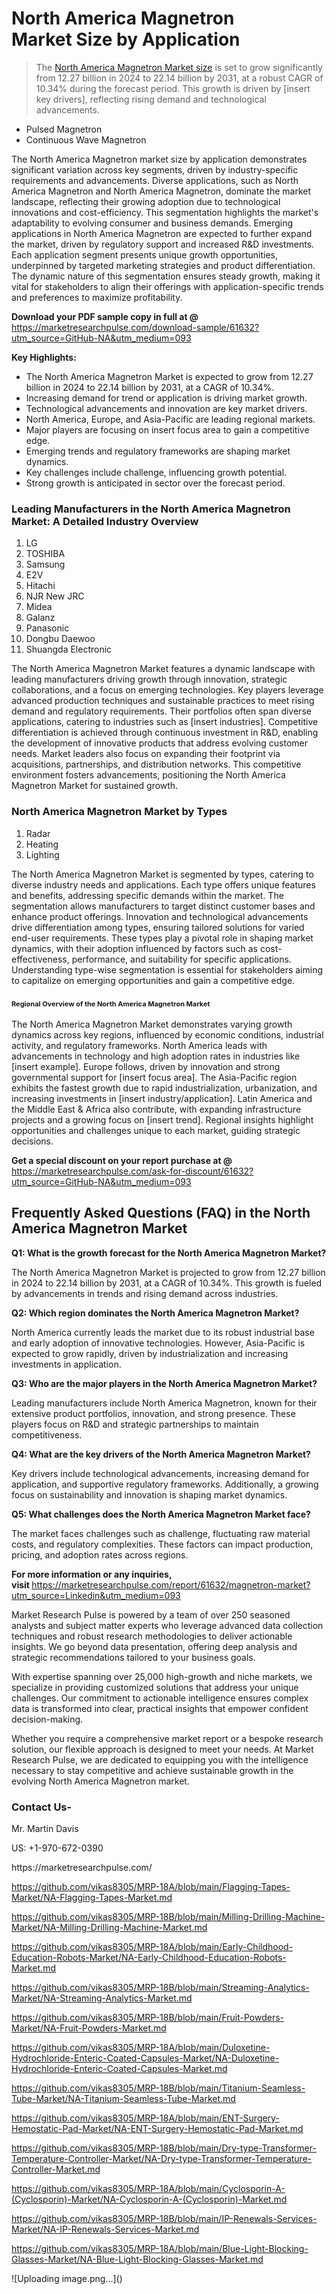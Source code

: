 <h1>North America Magnetron Market&nbsp;Size by Application</h1><blockquote><p>The <a href="https://marketresearchpulse.com/download-sample/61632?utm_source=GitHub-NA&amp;utm_medium=093">North America Magnetron Market size</a> is set to grow significantly from 12.27 billion in 2024 to 22.14 billion by 2031, at a robust CAGR of 10.34% during the forecast period. This growth is driven by [insert key drivers], reflecting rising demand and technological advancements.</p></blockquote><ul><li> Pulsed Magnetron <li> Continuous Wave Magnetron</li></ul><p>The North America Magnetron market size by application demonstrates significant variation across key segments, driven by industry-specific requirements and advancements. Diverse applications, such as North America Magnetron and North America Magnetron, dominate the market landscape, reflecting their growing adoption due to technological innovations and cost-efficiency. This segmentation highlights the market's adaptability to evolving consumer and business demands. Emerging applications in North America Magnetron are expected to further expand the market, driven by regulatory support and increased R&D investments. Each application segment presents unique growth opportunities, underpinned by targeted marketing strategies and product differentiation. The dynamic nature of this segmentation ensures steady growth, making it vital for stakeholders to align their offerings with application-specific trends and preferences to maximize profitability.</p><p><strong>Download your PDF sample copy in full at @ </strong><a href="https://marketresearchpulse.com/download-sample/61632?utm_source=GitHub-NA&amp;utm_medium=093">https://marketresearchpulse.com/download-sample/61632?utm_source=GitHub-NA&amp;utm_medium=093</a></p><p><strong>Key Highlights: </strong></p><ul><li>The North America Magnetron Market is expected to grow from 12.27 billion in 2024 to 22.14 billion by 2031, at a CAGR of 10.34%.</li><li>Increasing demand for trend or application is driving market growth.</li><li>Technological advancements and innovation are key market drivers.</li><li>North America, Europe, and Asia-Pacific are leading regional markets.</li><li>Major players are focusing on insert focus area to gain a competitive edge.</li><li>Emerging trends and regulatory frameworks are shaping market dynamics.</li><li>Key challenges include challenge, influencing growth potential.</li><li>Strong growth is anticipated in sector over the forecast period.</li></ul><h3>Leading Manufacturers in the North America Magnetron Market: A Detailed Industry Overview</h3><ol><li> LG</li><li>TOSHIBA</li><li>Samsung</li><li>E2V</li><li>Hitachi</li><li>NJR New JRC </li><li>Midea</li><li>Galanz</li><li>Panasonic</li><li>Dongbu Daewoo</li><li>Shuangda Electronic</li></ol><div class="flex max-w-full flex-col flex-grow"><div class="min-h-8 text-message flex w-full flex-col items-end gap-2 whitespace-normal break-words [.text-message+&amp;]:mt-5" dir="auto" data-message-author-role="assistant" data-message-id="fd8432e4-4910-450d-b182-61b7bfb0a01f" data-message-model-slug="gpt-4o"><div class="flex w-full flex-col gap-1 empty:hidden first:pt-[3px]"><div class="markdown prose w-full break-words dark:prose-invert light"><p>The North America Magnetron Market features a dynamic landscape with leading manufacturers driving growth through innovation, strategic collaborations, and a focus on emerging technologies. Key players leverage advanced production techniques and sustainable practices to meet rising demand and regulatory requirements. Their portfolios often span diverse applications, catering to industries such as [insert industries]. Competitive differentiation is achieved through continuous investment in R&amp;D, enabling the development of innovative products that address evolving customer needs. Market leaders also focus on expanding their footprint via acquisitions, partnerships, and distribution networks. This competitive environment fosters advancements, positioning the North America Magnetron Market for sustained growth.</p></div></div></div></div><h3>North America Magnetron Market by Types</h3><ol><li> Radar <li> Heating <li> Lighting</li></ol><div class="flex max-w-full flex-col flex-grow"><div class="min-h-8 text-message flex w-full flex-col items-end gap-2 whitespace-normal break-words [.text-message+&amp;]:mt-5" dir="auto" data-message-author-role="assistant" data-message-id="084470be-0bb7-4664-bddf-5156b4f41249" data-message-model-slug="gpt-4o-mini"><div class="flex w-full flex-col gap-1 empty:hidden first:pt-[3px]"><div class="markdown prose w-full break-words dark:prose-invert light"><p>The North America Magnetron Market is segmented by types, catering to diverse industry needs and applications. Each type offers unique features and benefits, addressing specific demands within the market. The segmentation allows manufacturers to target distinct customer bases and enhance product offerings. Innovation and technological advancements drive differentiation among types, ensuring tailored solutions for varied end-user requirements. These types play a pivotal role in shaping market dynamics, with their adoption influenced by factors such as cost-effectiveness, performance, and suitability for specific applications. Understanding type-wise segmentation is essential for stakeholders aiming to capitalize on emerging opportunities and gain a competitive edge.</p></div></div></div></div><h3><span style="font-size: 11px;">Regional Overview of the North America Magnetron Market</span></h3><div class="flex max-w-full flex-col flex-grow"><div class="min-h-8 text-message flex w-full flex-col items-end gap-2 whitespace-normal break-words [.text-message+&amp;]:mt-5" dir="auto" data-message-author-role="assistant" data-message-id="e9038762-ce64-4e30-91c9-9bd413514231" data-message-model-slug="gpt-4o-mini"><div class="flex w-full flex-col gap-1 empty:hidden first:pt-[3px]"><div class="markdown prose w-full break-words dark:prose-invert light"><p>The North America Magnetron Market demonstrates varying growth dynamics across key regions, influenced by economic conditions, industrial activity, and regulatory frameworks. North America leads with advancements in technology and high adoption rates in industries like [insert example]. Europe follows, driven by innovation and strong governmental support for [insert focus area]. The Asia-Pacific region exhibits the fastest growth due to rapid industrialization, urbanization, and increasing investments in [insert industry/application]. Latin America and the Middle East &amp; Africa also contribute, with expanding infrastructure projects and a growing focus on [insert trend]. Regional insights highlight opportunities and challenges unique to each market, guiding strategic decisions.</p></div></div></div></div><p><strong>Get a special discount on your report purchase at @ </strong><a href="https://marketresearchpulse.com/ask-for-discount/61632?utm_source=GitHub-NA&amp;utm_medium=093">https://marketresearchpulse.com/ask-for-discount/61632?utm_source=GitHub-NA&amp;utm_medium=093</a></p><h2>Frequently Asked Questions (FAQ) in the North America Magnetron Market</h2><p><strong>Q1: What is the growth forecast for the North America Magnetron Market?</strong></p><p>The North America Magnetron Market is projected to grow from 12.27 billion in 2024 to 22.14 billion by 2031, at a CAGR of 10.34%. This growth is fueled by advancements in trends and rising demand across industries.</p><p><strong>Q2: Which region dominates the North America Magnetron Market?</strong></p><p>North America currently leads the market due to its robust industrial base and early adoption of innovative technologies. However, Asia-Pacific is expected to grow rapidly, driven by industrialization and increasing investments in application.</p><p><strong>Q3: Who are the major players in the North America Magnetron Market?</strong></p><p>Leading manufacturers include North America Magnetron, known for their extensive product portfolios, innovation, and strong presence. These players focus on R&amp;D and strategic partnerships to maintain competitiveness.</p><p><strong>Q4: What are the key drivers of the North America Magnetron Market?</strong></p><p>Key drivers include technological advancements, increasing demand for application, and supportive regulatory frameworks. Additionally, a growing focus on sustainability and innovation is shaping market dynamics.</p><p><strong>Q5: What challenges does the North America Magnetron Market face?</strong></p><p>The market faces challenges such as challenge, fluctuating raw material costs, and regulatory complexities. These factors can impact production, pricing, and adoption rates across regions.</p><p><strong>For more information or any inquiries, visit&nbsp;</strong><a href="https://marketresearchpulse.com/report/61632/magnetron-market?utm_source=Linkedin&utm_medium=093">https://marketresearchpulse.com/report/61632/magnetron-market?utm_source=Linkedin&utm_medium=093</a></p><p>Market Research Pulse is powered by a team of over 250 seasoned analysts and subject matter experts who leverage advanced data collection techniques and robust research methodologies to deliver actionable insights. We go beyond data presentation, offering deep analysis and strategic recommendations tailored to your business goals.</p><p>With expertise spanning over 25,000 high-growth and niche markets, we specialize in providing customized solutions that address your unique challenges. Our commitment to actionable intelligence ensures complex data is transformed into clear, practical insights that empower confident decision-making.</p><p>Whether you require a comprehensive market report or a bespoke research solution, our flexible approach is designed to meet your needs. At Market Research Pulse, we are dedicated to equipping you with the intelligence necessary to stay competitive and achieve sustainable growth in the evolving North America Magnetron market.</p><h3><strong>Contact Us-</strong></h3><p>Mr. Martin Davis</p><p>US: +1-970-672-0390</p><p>https://marketresearchpulse.com/</p><p><a href="https://github.com/vikas8305/MRP-18A/blob/main/Flagging-Tapes-Market/NA-Flagging-Tapes-Market.md">https://github.com/vikas8305/MRP-18A/blob/main/Flagging-Tapes-Market/NA-Flagging-Tapes-Market.md</a></p><p><a href="https://github.com/vikas8305/MRP-18B/blob/main/Milling-Drilling-Machine-Market/NA-Milling-Drilling-Machine-Market.md">https://github.com/vikas8305/MRP-18B/blob/main/Milling-Drilling-Machine-Market/NA-Milling-Drilling-Machine-Market.md</a></p><p><a href="https://github.com/vikas8305/MRP-18A/blob/main/Early-Childhood-Education-Robots-Market/NA-Early-Childhood-Education-Robots-Market.md">https://github.com/vikas8305/MRP-18A/blob/main/Early-Childhood-Education-Robots-Market/NA-Early-Childhood-Education-Robots-Market.md</a></p><p><a href="https://github.com/vikas8305/MRP-18B/blob/main/Streaming-Analytics-Market/NA-Streaming-Analytics-Market.md">https://github.com/vikas8305/MRP-18B/blob/main/Streaming-Analytics-Market/NA-Streaming-Analytics-Market.md</a></p><p><a href="https://github.com/vikas8305/MRP-18B/blob/main/Fruit-Powders-Market/NA-Fruit-Powders-Market.md">https://github.com/vikas8305/MRP-18B/blob/main/Fruit-Powders-Market/NA-Fruit-Powders-Market.md</a></p><p><a href="https://github.com/vikas8305/MRP-18A/blob/main/Duloxetine-Hydrochloride-Enteric-Coated-Capsules-Market/NA-Duloxetine-Hydrochloride-Enteric-Coated-Capsules-Market.md">https://github.com/vikas8305/MRP-18A/blob/main/Duloxetine-Hydrochloride-Enteric-Coated-Capsules-Market/NA-Duloxetine-Hydrochloride-Enteric-Coated-Capsules-Market.md</a></p><p><a href="https://github.com/vikas8305/MRP-18B/blob/main/Titanium-Seamless-Tube-Market/NA-Titanium-Seamless-Tube-Market.md">https://github.com/vikas8305/MRP-18B/blob/main/Titanium-Seamless-Tube-Market/NA-Titanium-Seamless-Tube-Market.md</a></p><p><a href="https://github.com/vikas8305/MRP-18A/blob/main/ENT-Surgery-Hemostatic-Pad-Market/NA-ENT-Surgery-Hemostatic-Pad-Market.md">https://github.com/vikas8305/MRP-18A/blob/main/ENT-Surgery-Hemostatic-Pad-Market/NA-ENT-Surgery-Hemostatic-Pad-Market.md</a></p><p><a href="https://github.com/vikas8305/MRP-18B/blob/main/Dry-type-Transformer-Temperature-Controller-Market/NA-Dry-type-Transformer-Temperature-Controller-Market.md">https://github.com/vikas8305/MRP-18B/blob/main/Dry-type-Transformer-Temperature-Controller-Market/NA-Dry-type-Transformer-Temperature-Controller-Market.md</a></p><p><a href="https://github.com/vikas8305/MRP-18A/blob/main/Cyclosporin-A-(Cyclosporin)-Market/NA-Cyclosporin-A-(Cyclosporin)-Market.md">https://github.com/vikas8305/MRP-18A/blob/main/Cyclosporin-A-(Cyclosporin)-Market/NA-Cyclosporin-A-(Cyclosporin)-Market.md</a></p><p><a href="https://github.com/vikas8305/MRP-18B/blob/main/IP-Renewals-Services-Market/NA-IP-Renewals-Services-Market.md">https://github.com/vikas8305/MRP-18B/blob/main/IP-Renewals-Services-Market/NA-IP-Renewals-Services-Market.md</a></p><p><a href="https://github.com/vikas8305/MRP-18A/blob/main/Blue-Light-Blocking-Glasses-Market/NA-Blue-Light-Blocking-Glasses-Market.md">https://github.com/vikas8305/MRP-18A/blob/main/Blue-Light-Blocking-Glasses-Market/NA-Blue-Light-Blocking-Glasses-Market.md</a></p>
![Uploading image.png…]()
